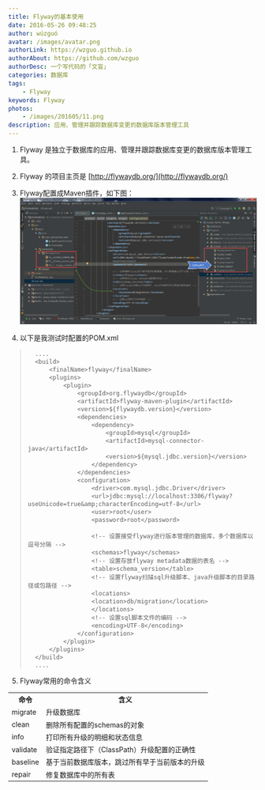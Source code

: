 ```yaml
---
title: Flyway的基本使用
date: 2016-05-26 09:48:25 
author: wúzguó
avatar: /images/avatar.png
authorLink: https://wzguo.github.io
authorAbout: https://github.com/wzguo
authorDesc: 一个写代码的「文盲」
categories: 数据库
tags: 
	- Flyway
keywords: Flyway
photos:
	- /images/201605/11.png
description: 应用、管理并跟踪数据库变更的数据库版本管理工具
---
```



1. Flyway 是独立于数据库的应用、管理并跟踪数据库变更的数据库版本管理工具。

2. Flyway 的项目主页是 [http://flywaydb.org/](http://flywaydb.org/)

3. Flyway配置成Maven插件，如下图：
![](/images/201605/11.png)

4. 以下是我测试时配置的POM.xml
> 	    ....
> 	    <build>
> 		    <finalName>flyway</finalName>
> 		    <plugins>
> 			    <plugin>
> 				    <groupId>org.flywaydb</groupId>
> 				    <artifactId>flyway-maven-plugin</artifactId>
> 				    <version>${flywaydb.version}</version>
> 				    <dependencies>
> 					    <dependency>
> 						    <groupId>mysql</groupId>
> 						    <artifactId>mysql-connector-java</artifactId>
> 						    <version>${mysql.jdbc.version}</version>
> 					    </dependency>
> 				    </dependencies>
> 				    <configuration>
> 					    <driver>com.mysql.jdbc.Driver</driver>
> 					    <url>jdbc:mysql://localhost:3306/flyway?useUnicode=true&amp;characterEncoding=utf-8</url>
> 					    <user>root</user>
> 					    <password>root</password>
> 					    
> 					    <!-- 设置接受flyway进行版本管理的数据库，多个数据库以逗号分隔 -->
> 					    <schemas>flyway</schemas>
> 					    <!-- 设置存放flyway metadata数据的表名 -->
> 					    <table>schema_version</table>
> 					    <!-- 设置flyway扫描sql升级脚本、java升级脚本的目录路径或包路径 -->
> 					    <locations>
> 					    <location>db/migration</location>
> 					    </locations>
> 					    <!-- 设置sql脚本文件的编码 -->
> 					    <encoding>UTF-8</encoding>
> 				    </configuration>
> 			    </plugin>
> 		    </plugins>
> 	    </build>
> 		....

5. Flyway常用的命令含义
<table><tr><th>命令</th><th>含义</th></tr><tr><td>migrate</td><td>升级数据库</td></tr><tr><td>clean</td><td>删除所有配置的schemas的对象</td></tr><tr><td>info</td><td>打印所有升级的明细和状态信息</td></tr><tr><td>validate</td><td>验证指定路径下（ClassPath）升级配置的正确性</td></tr><tr><td>baseline</td><td>基于当前数据库版本，跳过所有早于当前版本的升级</td></tr><tr><td>repair</td><td>修复数据库中的所有表</td></tr></table>
